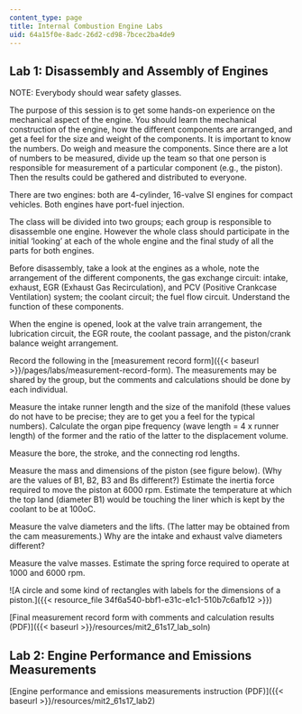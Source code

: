 ```yaml
---
content_type: page
title: Internal Combustion Engine Labs
uid: 64a15f0e-8adc-26d2-cd98-7bcec2ba4de9
---
```


Lab 1: Disassembly and Assembly of Engines
------------------------------------------

NOTE: Everybody should wear safety glasses.

The purpose of this session is to get some hands-on experience on the mechanical aspect of the engine. You should learn the mechanical construction of the engine, how the different components are arranged, and get a feel for the size and weight of the components. It is important to know the numbers. Do weigh and measure the components. Since there are a lot of numbers to be measured, divide up the team so that one person is responsible for measurement of a particular component (e.g., the piston). Then the results could be gathered and distributed to everyone.

There are two engines: both are 4-cylinder, 16-valve SI engines for compact vehicles. Both engines have port-fuel injection.

The class will be divided into two groups; each group is responsible to disassemble one engine. However the whole class should participate in the initial ‘looking’ at each of the whole engine and the final study of all the parts for both engines.

Before disassembly, take a look at the engines as a whole, note the arrangement of the different components, the gas exchange circuit: intake, exhaust, EGR (Exhaust Gas Recirculation), and PCV (Positive Crankcase Ventilation) system; the coolant circuit; the fuel flow circuit. Understand the function of these components.

When the engine is opened, look at the valve train arrangement, the lubrication circuit, the EGR route, the coolant passage, and the piston/crank balance weight arrangement.

Record the following in the [measurement record form]({{< baseurl >}}/pages/labs/measurement-record-form). The measurements may be shared by the group, but the comments and calculations should be done by each individual.

Measure the intake runner length and the size of the manifold (these values do not have to be precise; they are to get you a feel for the typical numbers). Calculate the organ pipe frequency (wave length = 4 x runner length) of the former and the ratio of the latter to the displacement volume.

Measure the bore, the stroke, and the connecting rod lengths.

Measure the mass and dimensions of the piston (see figure below). (Why are the values of B1, B2, B3 and Bs different?) Estimate the inertia force required to move the piston at 6000 rpm. Estimate the temperature at which the top land (diameter B1) would be touching the liner which is kept by the coolant to be at 100oC.

Measure the valve diameters and the lifts. (The latter may be obtained from the cam measurements.) Why are the intake and exhaust valve diameters different?

Measure the valve masses. Estimate the spring force required to operate at 1000 and 6000 rpm.

![A circle and some kind of rectangles with labels for the dimensions of a piston.]({{< resource_file 34f6a540-bbf1-e31c-e1c1-510b7c6afb12 >}})

[Final measurement record form with comments and calculation results (PDF)]({{< baseurl >}}/resources/mit2_61s17_lab_soln)

Lab 2: Engine Performance and Emissions Measurements
----------------------------------------------------

[Engine performance and emissions measurements instruction (PDF)]({{< baseurl >}}/resources/mit2_61s17_lab2)